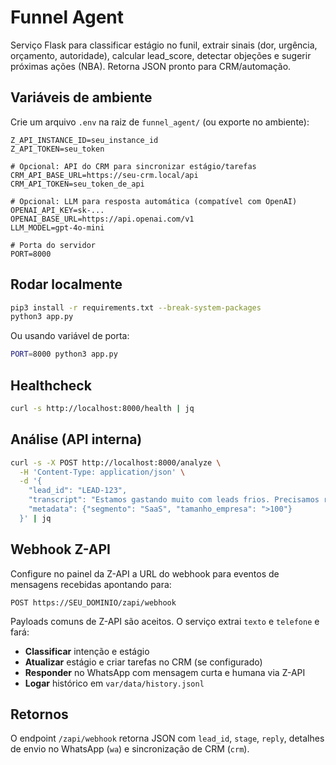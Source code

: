# Funnel Agent

Serviço Flask para classificar estágio no funil, extrair sinais (dor, urgência, orçamento, autoridade), calcular lead_score, detectar objeções e sugerir próximas ações (NBA). Retorna JSON pronto para CRM/automação.

## Variáveis de ambiente

Crie um arquivo `.env` na raiz de `funnel_agent/` (ou exporte no ambiente):

```
Z_API_INSTANCE_ID=seu_instance_id
Z_API_TOKEN=seu_token

# Opcional: API do CRM para sincronizar estágio/tarefas
CRM_API_BASE_URL=https://seu-crm.local/api
CRM_API_TOKEN=seu_token_de_api

# Opcional: LLM para resposta automática (compatível com OpenAI)
OPENAI_API_KEY=sk-...
OPENAI_BASE_URL=https://api.openai.com/v1
LLM_MODEL=gpt-4o-mini

# Porta do servidor
PORT=8000
```

## Rodar localmente

```bash
pip3 install -r requirements.txt --break-system-packages
python3 app.py
```

Ou usando variável de porta:

```bash
PORT=8000 python3 app.py
```

## Healthcheck

```bash
curl -s http://localhost:8000/health | jq
```

## Análise (API interna)

```bash
curl -s -X POST http://localhost:8000/analyze \
  -H 'Content-Type: application/json' \
  -d '{
    "lead_id": "LEAD-123",
    "transcript": "Estamos gastando muito com leads frios. Precisamos reduzir custo ainda este mês. Se a proposta couber em 2k/mês, consigo aprovar com meu gerente. Pode me mandar uma demo amanhã às 10?",
    "metadata": {"segmento": "SaaS", "tamanho_empresa": ">100"}
  }' | jq
```

## Webhook Z-API

Configure no painel da Z-API a URL do webhook para eventos de mensagens recebidas apontando para:

```
POST https://SEU_DOMINIO/zapi/webhook
```

Payloads comuns de Z-API são aceitos. O serviço extrai `texto` e `telefone` e fará:
- **Classificar** intenção e estágio
- **Atualizar** estágio e criar tarefas no CRM (se configurado)
- **Responder** no WhatsApp com mensagem curta e humana via Z-API
- **Logar** histórico em `var/data/history.jsonl`

## Retornos

O endpoint `/zapi/webhook` retorna JSON com `lead_id`, `stage`, `reply`, detalhes de envio no WhatsApp (`wa`) e sincronização de CRM (`crm`).